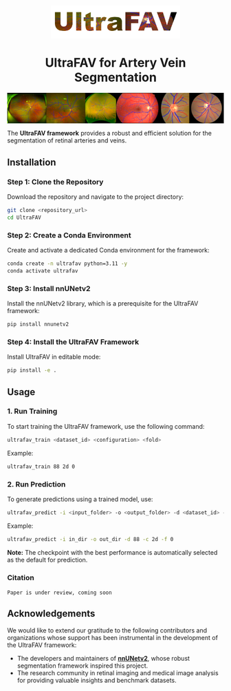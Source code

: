<p align="center">
 <img width="300px" src="assets/ultrafav_logo.png" align="center" alt="UltraFAV"/>
    <h1 align="center">UltraFAV for Artery Vein Segmentation</h1>
</p>
<p align="center">
 <img width="800px" src="assets/segav.png" align="center" alt="Segmentation results"/>
</p>

The **UltraFAV framework** provides a robust and efficient solution for the segmentation of retinal arteries and veins.

## Installation

### Step 1: Clone the Repository

Download the repository and navigate to the project directory:

```bash
git clone <repository_url>
cd UltraFAV
```

### Step 2: Create a Conda Environment

Create and activate a dedicated Conda environment for the framework:

```bash
conda create -n ultrafav python=3.11 -y
conda activate ultrafav
```

### Step 3: Install nnUNetv2

Install the nnUNetv2 library, which is a prerequisite for the UltraFAV framework:

```bash
pip install nnunetv2
```

### Step 4: Install the UltraFAV Framework

Install UltraFAV in editable mode:

```bash
pip install -e .
```

## Usage

### 1. Run Training

To start training the UltraFAV framework, use the following command:

```bash
ultrafav_train <dataset_id> <configuration> <fold>
```

Example:

```bash
ultrafav_train 88 2d 0
```

### 2. Run Prediction

To generate predictions using a trained model, use:

```bash
ultrafav_predict -i <input_folder> -o <output_folder> -d <dataset_id> -c <configuration> -f <fold>
```

Example:

```bash
ultrafav_predict -i in_dir -o out_dir -d 88 -c 2d -f 0
```

**Note:** The checkpoint with the best performance is automatically selected as the default for prediction.

### Citation

```
Paper is under review, coming soon
```



## Acknowledgements

We would like to extend our gratitude to the following contributors and organizations whose support has been instrumental in the development of the UltraFAV framework:

- The developers and maintainers of [**nnUNetv2**](https://github.com/MIC-DKFZ/nnUNet), whose robust segmentation framework inspired this project.
- The research community in retinal imaging and medical image analysis for providing valuable insights and benchmark datasets.